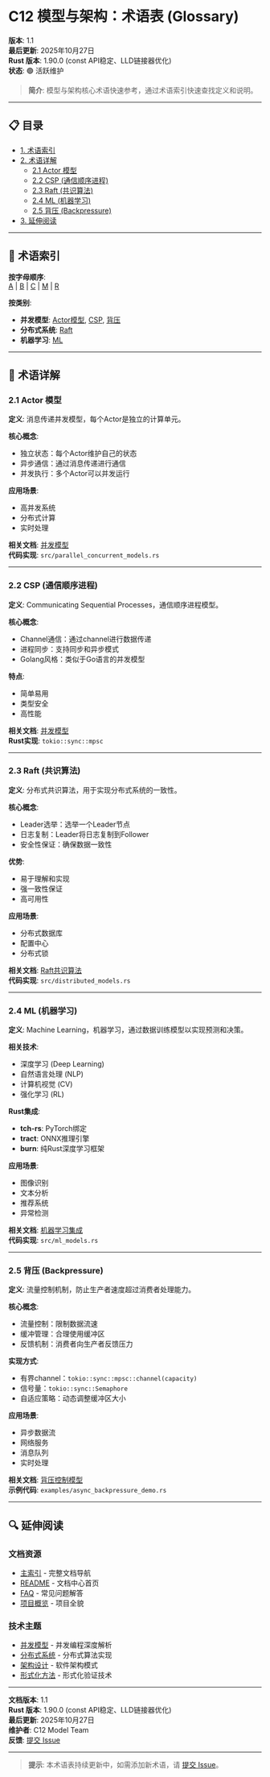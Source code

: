 ﻿# C12 模型与架构：术语表 (Glossary)

**版本**: 1.1  
**最后更新**: 2025年10月27日  
**Rust 版本**: 1.90.0 (const API稳定、LLD链接器优化)  
**状态**: 🟢 活跃维护

> **简介**: 模型与架构核心术语快速参考，通过术语索引快速查找定义和说明。

---

## 📋 目录

- [1. 术语索引](#1-术语索引)
- [2. 术语详解](#2-术语详解)
  - [2.1 Actor 模型](#21-actor-模型)
  - [2.2 CSP (通信顺序进程)](#22-csp-通信顺序进程)
  - [2.3 Raft (共识算法)](#23-raft-共识算法)
  - [2.4 ML (机器学习)](#24-ml-机器学习)
  - [2.5 背压 (Backpressure)](#25-背压-backpressure)
- [3. 延伸阅读](#3-延伸阅读)

---

## 📖 术语索引

**按字母顺序**:  
[A](#21-actor-模型) | [B](#25-背压-backpressure) | [C](#22-csp-通信顺序进程) | [M](#24-ml-机器学习) | [R](#23-raft-共识算法)

**按类别**:
- **并发模型**: [Actor模型](#21-actor-模型), [CSP](#22-csp-通信顺序进程), [背压](#25-背压-backpressure)
- **分布式系统**: [Raft](#23-raft-共识算法)
- **机器学习**: [ML](#24-ml-机器学习)

---

## 📝 术语详解

### 2.1 Actor 模型

**定义**: 消息传递并发模型，每个Actor是独立的计算单元。

**核心概念**:
- 独立状态：每个Actor维护自己的状态
- 异步通信：通过消息传递进行通信
- 并发执行：多个Actor可以并发运行

**应用场景**:
- 高并发系统
- 分布式计算
- 实时处理

**相关文档**: [并发模型](./concurrency/)  
**代码实现**: `src/parallel_concurrent_models.rs`

---

### 2.2 CSP (通信顺序进程)

**定义**: Communicating Sequential Processes，通信顺序进程模型。

**核心概念**:
- Channel通信：通过channel进行数据传递
- 进程同步：支持同步和异步模式
- Golang风格：类似于Go语言的并发模型

**特点**:
- 简单易用
- 类型安全
- 高性能

**相关文档**: [并发模型](./concurrency/)  
**Rust实现**: `tokio::sync::mpsc`

---

### 2.3 Raft (共识算法)

**定义**: 分布式共识算法，用于实现分布式系统的一致性。

**核心概念**:
- Leader选举：选举一个Leader节点
- 日志复制：Leader将日志复制到Follower
- 安全性保证：确保数据一致性

**优势**:
- 易于理解和实现
- 强一致性保证
- 高可用性

**应用场景**:
- 分布式数据库
- 配置中心
- 分布式锁

**相关文档**: [Raft共识算法](./distributed/raft-consensus-comprehensive.md)  
**代码实现**: `src/distributed_models.rs`

---

### 2.4 ML (机器学习)

**定义**: Machine Learning，机器学习，通过数据训练模型以实现预测和决策。

**相关技术**:
- 深度学习 (Deep Learning)
- 自然语言处理 (NLP)
- 计算机视觉 (CV)
- 强化学习 (RL)

**Rust集成**:
- **tch-rs**: PyTorch绑定
- **tract**: ONNX推理引擎
- **burn**: 纯Rust深度学习框架

**应用场景**:
- 图像识别
- 文本分析
- 推荐系统
- 异常检测

**相关文档**: [机器学习集成](./guides/machine-learning.md)  
**代码实现**: `src/ml_models.rs`

---

### 2.5 背压 (Backpressure)

**定义**: 流量控制机制，防止生产者速度超过消费者处理能力。

**核心概念**:
- 流量控制：限制数据流速
- 缓冲管理：合理使用缓冲区
- 反馈机制：消费者向生产者反馈压力

**实现方式**:
- 有界channel：`tokio::sync::mpsc::channel(capacity)`
- 信号量：`tokio::sync::Semaphore`
- 自适应策略：动态调整缓冲区大小

**应用场景**:
- 异步数据流
- 网络服务
- 消息队列
- 实时处理

**相关文档**: [背压控制模型](./concurrency/backpressure-models.md)  
**示例代码**: `examples/async_backpressure_demo.rs`

---

## 🔍 延伸阅读

### 文档资源

- [主索引](./00_MASTER_INDEX.md) - 完整文档导航
- [README](./README.md) - 文档中心首页
- [FAQ](./FAQ.md) - 常见问题解答
- [项目概览](./OVERVIEW.md) - 项目全貌

### 技术主题

- [并发模型](./concurrency/) - 并发编程深度解析
- [分布式系统](./distributed/) - 分布式算法实现
- [架构设计](./architecture/) - 软件架构模式
- [形式化方法](./formal/) - 形式化验证技术

---

**文档版本**: 1.1  
**Rust 版本**: 1.90.0 (const API稳定、LLD链接器优化)  
**最后更新**: 2025年10月27日  
**维护者**: C12 Model Team  
**反馈**: [提交 Issue](https://github.com/rust-lang/rust-lang/issues)

---

> **提示**: 本术语表持续更新中，如需添加新术语，请 [提交 Issue](https://github.com/rust-lang/rust-lang/issues)。
